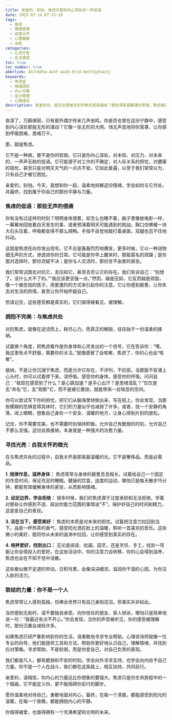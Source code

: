 ```yaml
---
title: 亲爱的，别怕，焦虑只是你内心深处的一声低语
date: 2025-07-14 07:15:19
tags:
  - 焦虑
  - 情绪管理
  - 自我关怀
  - 心理健康
  - 治愈
categories:
  - 心灵疗愈
  - 生活感悟
toc: true
toc_number: true
abbrlink: 8b7c6d5a-4e3f-4a2b-9c1d-0e1f2g3h4i5j
keywords:
  - 焦虑症
  - 情绪困扰
  - 内心平静
  - 压力管理
  - 心理成长
description: 亲爱的你，是否也曾被无形的焦虑紧紧缠绕？那些深夜里翻涌的思绪，那些胸口莫名的压抑，都曾让我们感到无助。这篇文章，想与你温柔地对话，一起探索焦虑的本质，学会如何与它共处，并最终找到内心深处那份久违的平静与力量。
---
```


夜深了，万籁俱寂，只有窗外偶尔传来几声虫鸣。你是否也曾在这份宁静中，感受到内心深处那股无形的涌动？它像一张无形的大网，悄无声息地将你笼罩，让你感到呼吸困难，思绪万千。

那，就是焦虑。

它不是一种病，更不是你的软弱。它只是你内心深处，对未知、对压力、对未来的，一声声无助的低语。它可能源于对工作的不确定，对人际关系的担忧，对健康的隐忧，甚至只是对明天天气的一点点不安。它如此普遍，以至于我们常常以为，只有自己才被它困扰。

亲爱的，别怕。今天，我想和你一起，温柔地拆解这份情绪，学会如何与它共处，并最终，找到属于你自己的那份平静与力量。

### 焦虑的低语：那些无声的侵袭

你有没有过这样的时刻？明明身体很累，却怎么也睡不着，脑子里像放电影一样，一幕幕地回放着白天发生的事，或者预演着明天可能遇到的挑战。胸口仿佛被一块大石头压着，呼吸都变得不那么顺畅。手指不自觉地敲打着桌面，双腿也忍不住地抖动。

这就是焦虑在向你发出信号。它不总是轰轰烈烈地爆发，更多时候，它以一种润物细无声的方式，渗透进你的日常。它可能是你早上醒来时，那股莫名的烦躁；是你面对选择时，那份迟疑不决；是你与人交流时，那份言不由衷的紧张。

我们常常试图去对抗它，去压抑它，甚至去否认它的存在。我们告诉自己：“别想了，没什么大不了的。”“我应该更坚强一点。”然而，越是压抑，它反而越是顽固，像一个被忽视的孩子，用更激烈的方式来引起你的注意。它让你感到疲惫，让你失去对生活的热情，甚至让你开始怀疑自己。

但请记住，这些感受都是真实的，它们值得被看见，被理解。

### 拥抱不完美：与焦虑共处

对抗焦虑，就像在逆流而上，耗尽心力。而真正的解脱，往往始于一份温柔的接纳。

试着换个角度，把焦虑看作是你身体和心灵发出的一个信号，它在告诉你：“嘿，我这里有点不舒服，需要你的关注。”就像感冒了会咳嗽，焦虑了，你的心也会“咳嗽”。

接纳，不是让你沉溺于焦虑，而是允许它存在，不评判，不抗拒。当那股不安涌上心头时，你可以试着停下来，深呼吸。感受你的身体，感受你的呼吸。问问自己：“我现在感受到了什么？是心跳加速？是手心出汗？是思绪混乱？”仅仅是去“命名”它，去“观察”它，而不是被它裹挟，就能带来一丝喘息的空间。

你可以尝试写下你的担忧，把它们从脑海里倾倒出来，写在纸上。你会发现，当那些模糊的恐惧变得具体时，它们的力量似乎也减弱了许多。或者，找一个安静的角落，闭上眼睛，想象自己身处一个安全、温暖的地方，让身心得到片刻的放松。

记住，你不需要完美，也不需要时刻保持积极。允许自己有脆弱的时刻，允许自己不那么坚强。这份自我接纳，本身就是一种强大的治愈力量。

### 寻找光亮：自我关怀的微光

在与焦虑共处的过程中，自我关怀是那束最温暖的光。它不是奢侈品，而是必需品。

**1. 规律作息，滋养身体：** 焦虑常常与身体的疲惫息息相关。试着给自己一个固定的作息时间，保证充足的睡眠。健康的饮食，适度的运动，哪怕只是每天散步15分钟，都能有效缓解身体的紧张，从而影响情绪。

**2. 设定边界，学会拒绝：** 很多时候，我们的焦虑源于过度承担和无法拒绝。学着对那些让你感到不适、超出你能力范围的事情说“不”。保护好自己的时间和精力，这是爱自己的表现。

**3. 活在当下，感受美好：** 焦虑的本质是对未来的担忧。试着把注意力拉回到当下。品尝一杯热茶的香气，感受阳光洒在脸上的温暖，聆听一首喜欢的音乐。这些微小的美好，能将你从未来的漩涡中拉回，让你感受到真实的存在。

**4. 培养爱好，找到出口：** 无论是阅读、绘画、园艺，还是烹饪、手工，找到一项能让你全情投入的爱好。在这些活动中，你的注意力会转移，你的心会得到滋养，焦虑也会在不知不觉中消散。

这些看似微不足道的举动，日积月累，会像涓涓细流，滋润你干涸的心田，为你注入新的活力。

### 联结的力量：你不是一个人

焦虑常常让人感到孤独，仿佛全世界只有自己身陷泥沼。但事实并非如此。

当你感到无助时，请不要独自承受。向你信任的朋友、家人倾诉，哪怕只是简单地说一句：“我最近有点不开心。”你会发现，当你的声音被听见，你的感受被理解时，那份沉重会减轻许多。

如果焦虑已经严重影响到你的生活，请勇敢地寻求专业帮助。心理咨询师就像一位专业的向导，他们能提供工具和方法，帮助你更好地认识自己，理解情绪，并找到应对策略。寻求帮助，不是软弱，而是你爱自己、对自己负责的表现。

我们都是凡人，都有脆弱和不安的时刻。学会向外寻求支持，也学会向内给予自己力量。你不是一个人在战斗，我们都在这条路上，相互扶持，共同前行。

亲爱的，请相信，你内心的力量远比你想象的要强大。焦虑只是你生命旅程中的一个插曲，它不能定义你，更不能阻碍你前行的脚步。

愿你温柔地对待自己，勇敢地面对内心，最终，在每一个清晨，都能感受到阳光的温暖，在每一个夜晚，都能拥抱内心的平静。

你值得被爱，也值得拥有一个充满希望和光明的未来。